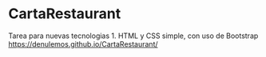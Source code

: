 # CartaRestaurant
Tarea para nuevas tecnologias 1. HTML y CSS simple, con uso de Bootstrap
https://denulemos.github.io/CartaRestaurant/
